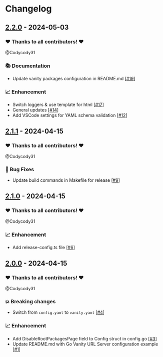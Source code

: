 # Changelog

## [2.2.0](https://github.com/Codycody31/go-vanity/releases/tag/2.2.0) - 2024-05-03

### ❤️ Thanks to all contributors! ❤️

@Codycody31

### 📚 Documentation

- Update vanity packages configuration in README.md [[#19](https://github.com/Codycody31/go-vanity/pull/19)]

### 📈 Enhancement

- Switch loggers & use template for html [[#17](https://github.com/Codycody31/go-vanity/pull/17)]
- General updates [[#14](https://github.com/Codycody31/go-vanity/pull/14)]
- Add VSCode settings for YAML schema validation [[#12](https://github.com/Codycody31/go-vanity/pull/12)]

## [2.1.1](https://github.com/Codycody31/go-vanity/releases/tag/2.1.1) - 2024-04-15

### ❤️ Thanks to all contributors! ❤️

@Codycody31

### 🐛 Bug Fixes

- Update build commands in Makefile for release [[#9](https://github.com/Codycody31/go-vanity/pull/9)]

## [2.1.0](https://github.com/Codycody31/go-vanity/releases/tag/2.1.0) - 2024-04-15

### ❤️ Thanks to all contributors! ❤️

@Codycody31

### 📈 Enhancement

- Add release-config.ts file [[#6](https://github.com/Codycody31/go-vanity/pull/6)]

## [2.0.0](https://github.com/Codycody31/go-vanity/releases/tag/2.0.0) - 2024-04-15

### ❤️ Thanks to all contributors! ❤️

@Codycody31

### 💥 Breaking changes

- Switch from `config.yaml` to `vanity.yaml` [[#4](https://github.com/Codycody31/go-vanity/pull/4)]

### 📈 Enhancement

- Add DisableRootPackagesPage field to Config struct in config.go [[#3](https://github.com/Codycody31/go-vanity/pull/3)]
- Update README.md with Go Vanity URL Server configuration example [[#1](https://github.com/Codycody31/go-vanity/pull/1)]

